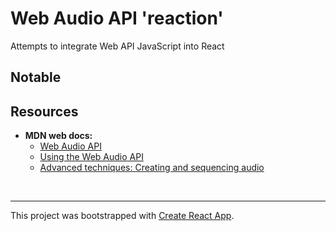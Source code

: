 # Web Audio API 'reaction'
Attempts to integrate Web API JavaScript into React

## Notable



## Resources
* **MDN web docs:**
    * [Web Audio API](https://developer.mozilla.org/en-US/docs/Web/API/Web_Audio_API)
    * [Using the Web Audio API](https://developer.mozilla.org/en-US/docs/Web/API/Web_Audio_API/Using_Web_Audio_API)
    * [Advanced techniques: Creating and sequencing audio](https://developer.mozilla.org/en-US/docs/Web/API/Web_Audio_API/Advanced_techniques)





<br />

<hr />

This project was bootstrapped with [Create React App](https://github.com/facebook/create-react-app).

